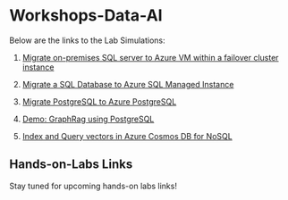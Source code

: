 # Workshops-Data-AI

Below are the links to the Lab Simulations:

1. [Migrate on-premises SQL server to Azure VM within a failover cluster instance](https://360.articulate.com/review/content/5621ceef-33e6-4f63-904e-e0840eebd213/review)

2. [Migrate a SQL Database to Azure SQL Managed Instance](https://360.articulate.com/review/content/40ab7689-3488-4148-b001-7d6a0cfd6e65/review)

3. [Migrate PostgreSQL to Azure PostgreSQL](https://mslabs.cloudguides.com/guides/Migrate%20PostgreSQL%20databases%20to%20Azure%20Interactive%20Workshop)

4. [Demo: GraphRag using PostgreSQL](https://abeomorogbe-graphra-ca.gentledune-632d42cd.eastus2.azurecontainerapps.io/)

5. [Index and Query vectors in Azure Cosmos DB for NoSQL](https://360.articulate.com/review/content/df62ed9e-4357-4a96-9360-f5c4b3301bef/review)

## Hands-on-Labs Links

Stay tuned for upcoming hands-on labs links!


